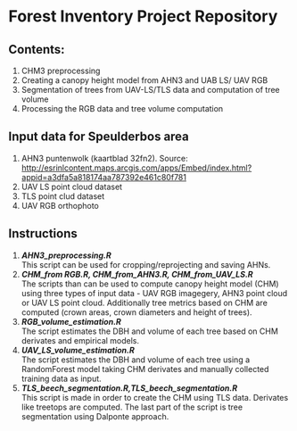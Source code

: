 # Forest Inventory Project Repository

## Contents:
1. CHM3 preprocessing
2. Creating a canopy height model from AHN3 and UAB LS/ UAV RGB
3. Segmentation of trees from UAV-LS/TLS data and computation of tree volume
4. Processing the RGB data and tree volume computation

## Input data for Speulderbos area
1. AHN3 puntenwolk (kaartblad 32fn2). Source: http://esrinlcontent.maps.arcgis.com/apps/Embed/index.html?appid=a3dfa5a818174aa787392e461c80f781
2. UAV LS point cloud dataset
3. TLS point clud dataset
4. UAV RGB orthophoto

## Instructions
1. ***AHN3_preprocessing.R***   
This script can be used for cropping/reprojecting and saving AHNs.
2. ***CHM_from RGB.R, CHM_from_AHN3.R, CHM_from_UAV_LS.R***   
The scripts than can be used to compute canopy height model (CHM) using three types of input data - UAV RGB imagegery, AHN3 point cloud   or UAV LS point cloud. Additionally tree metrics based on CHM are computed (crown areas, crown diameters and height of trees).
3. ***RGB_volume_estimation.R***  
The script estimates the DBH and volume of each tree based on CHM derivates and empirical models.
4. ***UAV_LS_volume_estimation.R***  
The script estimates the DBH and volume of each tree using a RandomForest model taking CHM derivates and manually collected training data as input.
5. ***TLS_beech_segmentation.R,TLS_beech_segmentation.R***  
This script is made in order to create the CHM using TLS data. Derivates like treetops are computed. The last part of the script is tree segmentation using Dalponte approach.
